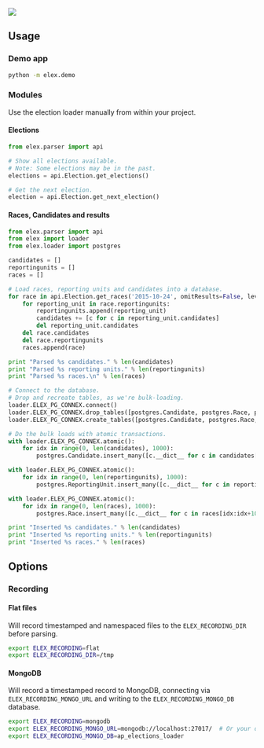 ![](https://cloud.githubusercontent.com/assets/109988/10737959/635bfb56-7beb-11e5-9ee5-102eb1582718.png)

## Usage
### Demo app
```bash
python -m elex.demo
```

### Modules
Use the election loader manually from within your project.

#### Elections
```python
from elex.parser import api

# Show all elections available.
# Note: Some elections may be in the past.
elections = api.Election.get_elections()

# Get the next election.
election = api.Election.get_next_election()
```

#### Races, Candidates and results
```python
from elex.parser import api
from elex import loader
from elex.loader import postgres

candidates = []
reportingunits = []
races = []

# Load races, reporting units and candidates into a database.
for race in api.Election.get_races('2015-10-24', omitResults=False, level="ru"):
    for reporting_unit in race.reportingunits:
        reportingunits.append(reporting_unit)
        candidates += [c for c in reporting_unit.candidates]
        del reporting_unit.candidates
    del race.candidates
    del race.reportingunits
    races.append(race)

print "Parsed %s candidates." % len(candidates)
print "Parsed %s reporting units." % len(reportingunits)
print "Parsed %s races.\n" % len(races)

# Connect to the database.
# Drop and recreate tables, as we're bulk-loading.
loader.ELEX_PG_CONNEX.connect()
loader.ELEX_PG_CONNEX.drop_tables([postgres.Candidate, postgres.Race, postgres.ReportingUnit], safe=True)
loader.ELEX_PG_CONNEX.create_tables([postgres.Candidate, postgres.Race, postgres.ReportingUnit], safe=True)

# Do the bulk loads with atomic transactions.
with loader.ELEX_PG_CONNEX.atomic():
    for idx in range(0, len(candidates), 1000):
        postgres.Candidate.insert_many([c.__dict__ for c in candidates[idx:idx+1000]]).execute()

with loader.ELEX_PG_CONNEX.atomic():
    for idx in range(0, len(reportingunits), 1000):
        postgres.ReportingUnit.insert_many([c.__dict__ for c in reportingunits[idx:idx+1000]]).execute()

with loader.ELEX_PG_CONNEX.atomic():
    for idx in range(0, len(races), 1000):
        postgres.Race.insert_many([c.__dict__ for c in races[idx:idx+1000]]).execute()

print "Inserted %s candidates." % len(candidates)
print "Inserted %s reporting units." % len(reportingunits)
print "Inserted %s races." % len(races)
```

## Options
### Recording
#### Flat files
Will record timestamped and namespaced files to the `ELEX_RECORDING_DIR` before parsing.

```bash
export ELEX_RECORDING=flat
export ELEX_RECORDING_DIR=/tmp
```

#### MongoDB
Will record a timestamped record to MongoDB, connecting via `ELEX_RECORDING_MONGO_URL` and writing to the `ELEX_RECORDING_MONGO_DB` database.

```bash
export ELEX_RECORDING=mongodb
export ELEX_RECORDING_MONGO_URL=mongodb://localhost:27017/  # Or your own connection string.
export ELEX_RECORDING_MONGO_DB=ap_elections_loader
```